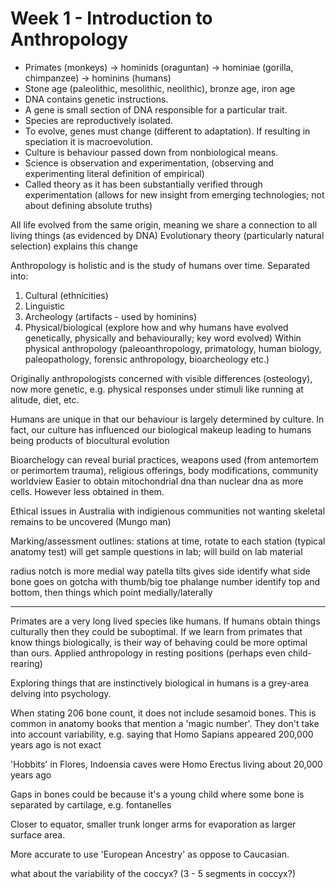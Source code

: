 <!-- SPDX-License-Identifier: zlib-acknowledgement -->
# Week 1 - Introduction to Anthropology
* Primates (monkeys) -> hominids (oraguntan) -> hominiae (gorilla, chimpanzee) -> hominins (humans)
* Stone age (paleolithic, mesolithic, neolithic), bronze age, iron age
* DNA contains genetic instructions. 
* A gene is small section of DNA responsible for a particular trait.
* Species are reproductively isolated. 
* To evolve, genes must change (different to adaptation). If resulting in speciation it is macroevolution.
* Culture is behaviour passed down from nonbiological means. 
* Science is observation and experimentation, (observing and experimenting literal definition of empirical)
* Called theory as it has been substantially verified through experimentation (allows for new insight from emerging technologies; not about defining absolute truths)

All life evolved from the same origin, meaning we share a connection to all living things (as evidenced by DNA)
Evolutionary theory (particularly natural selection) explains this change

Anthropology is holistic and is the study of humans over time. 
Separated into:
1. Cultural (ethnicities)
2. Linguistic 
3. Archeology (artifacts - used by hominins) 
4. Physical/biological (explore how and why humans have evolved genetically, physically and behaviourally; key word evolved)
Within physical anthropology (paleoanthropology, primatology, human biology, paleopathology, forensic anthropology, bioarcheology etc.)

Originally anthropologists concerned with visible differences (osteology), now more genetic, e.g. physical responses under stimuli like running at alitude, diet, etc. 

Humans are unique in that our behaviour is largely determined by culture. 
In fact, our culture has influenced our biological makeup leading to humans being products of biocultural evolution

Bioarchelogy can reveal burial practices, weapons used (from antemortem or perimortem trauma), religious offerings, body modifications, community worldview
Easier to obtain mitochondrial dna than nuclear dna as more cells. However less obtained in them.

Ethical issues in Australia with indigienous communities not wanting skeletal remains to be uncovered (Mungo man)

Marking/assessment outlines:
stations at time, rotate to each station (typical anatomy test)
will get sample questions in lab; will build on lab material

radius notch is more medial
way patella tilts gives side
identify what side bone goes on
gotcha with thumb/big toe phalange number
identify top and bottom, then things which point medially/laterally

-----------------------------------
Primates are a very long lived species like humans.
If humans obtain things culturally then they could be suboptimal. 
If we learn from primates that know things biologically, is their way of behaving could be more optimal than ours.
Applied anthropology in resting positions (perhaps even child-rearing) 

Exploring things that are instinctively biological in humans is a grey-area delving into psychology.

When stating 206 bone count, it does not include sesamoid bones.
This is common in anatomy books that mention a 'magic number'. 
They don't take into account variability, e.g. saying that Homo Sapians appeared 200,000 years ago is not exact  

'Hobbits' in Flores, Indoensia caves were Homo Erectus living about 20,000 years ago

Gaps in bones could be because it's a young child where some bone is separated by cartilage, e.g. fontanelles

Closer to equator, smaller trunk longer arms for evaporation as larger surface area.

More accurate to use 'European Ancestry' as oppose to Caucasian.

what about the variability of the coccyx? (3 - 5 segments in coccyx?)
